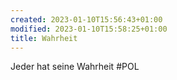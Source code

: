 ```yaml
---
created: 2023-01-10T15:56:43+01:00
modified: 2023-01-10T15:58:25+01:00
title: Wahrheit
---
```


Jeder hat seine 
Wahrheit #POL


